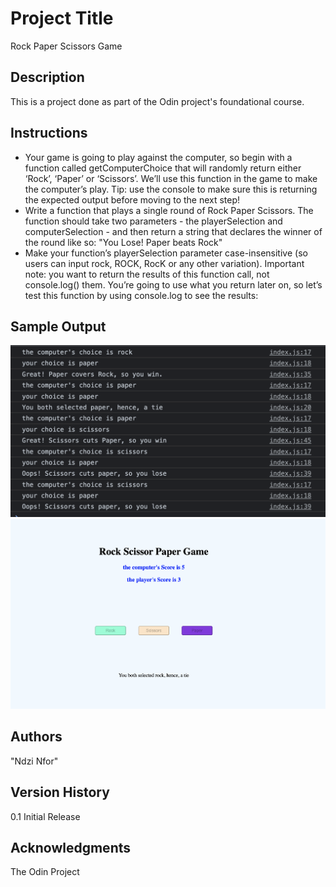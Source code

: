 # Project Title
Rock Paper Scissors Game

## Description
This is a project done as part of the Odin project's foundational course. 

## Instructions

- Your game is going to play against the computer, so begin with a function called getComputerChoice that will randomly return either ‘Rock’, ‘Paper’ or ‘Scissors’. We’ll use this function in the game to make the computer’s play. Tip: use the console to make sure this is returning the expected output before moving to the next step!
- Write a function that plays a single round of Rock Paper Scissors. The function should take two parameters - the playerSelection and computerSelection - and then return a string that declares the winner of the round like so: "You Lose! Paper beats Rock"
- Make your function’s playerSelection parameter case-insensitive (so users can input rock, ROCK, RocK or any other variation).
Important note: you want to return the results of this function call, not console.log() them. You’re going to use what you return later on, so let’s test this function by using console.log to see the results:

## Sample Output
 ![SampleOutput](sample_output.png)
 ![html_display_output](sample_output2.png)

## Authors

"Ndzi Nfor"


## Version History
0.1
Initial Release

## Acknowledgments
The Odin Project

